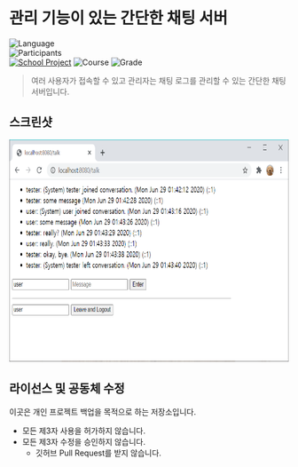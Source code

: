 # 관리 기능이 있는 간단한 채팅 서버

![Language][language-python]
<br>
![Participants][participants-solo]
<br>
[![School Project][korea-university-image]][korea-university-cs-url]
![Course][course-cose156]
![Grade][grade-b+]

> 여러 사용자가 접속할 수 있고 관리자는 채팅 로그를 관리할 수 있는 간단한 채팅 서버입니다.

## 스크린샷

<img src="documents/screenshot.png" height="400px">

## 라이선스 및 공동체 수정

이곳은 개인 프로젝트 백업을 목적으로 하는 저장소입니다.

  * 모든 제3자 사용을 허가하지 않습니다.
  * 모든 제3자 수정을 승인하지 않습니다.
    * 깃허브 Pull Request를 받지 않습니다.

<!-- Image definitions -->
[korea-university-image]: https://img.shields.io/badge/Institution-Korea%20University-red
[korea-university-cs-url]: http://cs.korea.ac.kr
[course-cose156]: https://img.shields.io/badge/Course-Python%20Programming%20for%20Everybody-brightgreen
[language-python]: https://img.shields.io/badge/Language-Python-orange
[grade-b+]: https://img.shields.io/badge/Grade-B%2B-yellow
[participants-solo]: https://img.shields.io/badge/Participants-Solo%20Project-7aa3cc
